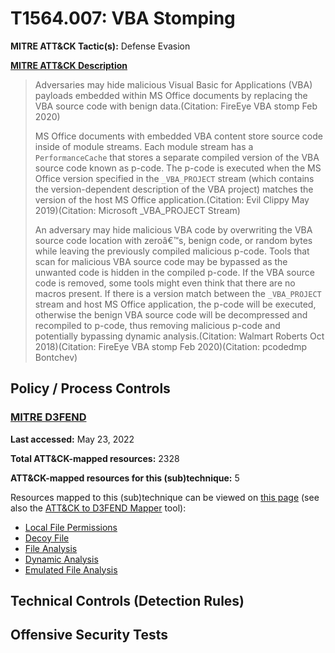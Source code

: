 # T1564.007: VBA Stomping
**MITRE ATT&CK Tactic(s):** Defense Evasion

**[MITRE ATT&CK Description](https://attack.mitre.org/techniques/T1564/007)**
<blockquote>Adversaries may hide malicious Visual Basic for Applications (VBA) payloads embedded within MS Office documents by replacing the VBA source code with benign data.(Citation: FireEye VBA stomp Feb 2020)

MS Office documents with embedded VBA content store source code inside of module streams. Each module stream has a <code>PerformanceCache</code> that stores a separate compiled version of the VBA source code known as p-code. The p-code is executed when the MS Office version specified in the <code>_VBA_PROJECT</code> stream (which contains the version-dependent description of the VBA project) matches the version of the host MS Office application.(Citation: Evil Clippy May 2019)(Citation: Microsoft _VBA_PROJECT Stream)

An adversary may hide malicious VBA code by overwriting the VBA source code location with zeroâ€™s, benign code, or random bytes while leaving the previously compiled malicious p-code. Tools that scan for malicious VBA source code may be bypassed as the unwanted code is hidden in the compiled p-code. If the VBA source code is removed, some tools might even think that there are no macros present. If there is a version match between the <code>_VBA_PROJECT</code> stream and host MS Office application, the p-code will be executed, otherwise the benign VBA source code will be decompressed and recompiled to p-code, thus removing malicious p-code and potentially bypassing dynamic analysis.(Citation: Walmart Roberts Oct 2018)(Citation: FireEye VBA stomp Feb 2020)(Citation: pcodedmp Bontchev)</blockquote>

## Policy / Process Controls
### [MITRE D3FEND](https://d3fend.mitre.org/)
**Last accessed:** May 23, 2022

**Total ATT&CK-mapped resources:** 2328

**ATT&CK-mapped resources for this (sub)technique:** 5

Resources mapped to this (sub)technique can be viewed on [this page](https://d3fend.mitre.org/) (see also the [ATT&CK to D3FEND Mapper](https://d3fend.mitre.org/tools/attack-mapper) tool):

* [Local File Permissions](https://d3fend.mitre.org/technique/d3f:LocalFilePermissions)
* [Decoy File](https://d3fend.mitre.org/technique/d3f:DecoyFile)
* [File Analysis](https://d3fend.mitre.org/technique/d3f:FileAnalysis)
* [Dynamic Analysis](https://d3fend.mitre.org/technique/d3f:DynamicAnalysis)
* [Emulated File Analysis](https://d3fend.mitre.org/technique/d3f:EmulatedFileAnalysis)

## Technical Controls (Detection Rules)

## Offensive Security Tests
